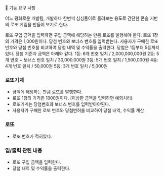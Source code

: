 🎯 기능 요구 사항

어느 평화로운 개발팀,
개발하다 한번씩 심심풀이로 돌려보는 용도로 간단한 콘솔 기반의 로또 게임을 만들어 보기로 한다.

로또 구입 금액을 입력하면 구입 금액에 해당하는 만큼 로또를 발행해야 한다.
로또 1장의 가격은 1,000원이다.
당첨 번호와 보너스 번호를 입력받는다.
사용자가 구매한 로또 번호와 당첨 번호를 비교하여 당첨 내역 및 수익률을 출력한다.
당첨은 1등부터 5등까지 있다. 당첨 기준과 금액은 아래와 같다.
1등: 6개 번호 일치 / 2,000,000,000원
2등: 5개 번호 + 보너스 번호 일치 / 30,000,000원
3등: 5개 번호 일치 / 1,500,000원
4등: 4개 번호 일치 / 50,000원
5등: 3개 번호 일치 / 5,000원

### 로또기계

- 금액에 해당하는 만큼 로또를 발행한다.
- 로또 1장의 가격은 1000원이다. (이상한 금액을 입력하면 예외처리)
- 로또기계는 당첨번호와 보너스 번호를 입력받아야된다.
- 사용자가 구매한 로또 번호와 당첨번허롤 비교하여 당첨 내역, 수익률 계산

### 로또

- 로또 번호가 적혀있다.

### 입/출력 관련 내용

- 로또 구입 금액을 입력한다.
- 당첨 내역 및 수익률을 출력한다.

